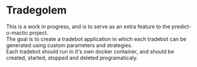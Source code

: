 # Tradegolem

This is a work in progress, and is to serve as an extra feature to the predict-o-mactic project. <br>
The goal is to create a tradebot application in which each tradebot can be generated using custom parameters and strategies. <br>
Each tradebot should run in it's own docker container, and should be created, started, stopped and deleted programaticaly.
